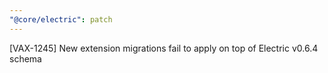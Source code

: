 ```yaml
---
"@core/electric": patch
---
```


[VAX-1245] New extension migrations fail to apply on top of Electric v0.6.4 schema
